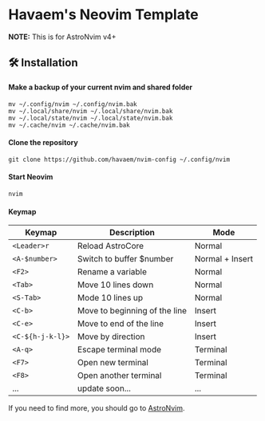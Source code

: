 # Havaem's Neovim Template

**NOTE:** This is for AstroNvim v4+

## 🛠️ Installation

#### Make a backup of your current nvim and shared folder

```shell
mv ~/.config/nvim ~/.config/nvim.bak
mv ~/.local/share/nvim ~/.local/share/nvim.bak
mv ~/.local/state/nvim ~/.local/state/nvim.bak
mv ~/.cache/nvim ~/.cache/nvim.bak
```

#### Clone the repository

```shell
git clone https://github.com/havaem/nvim-config ~/.config/nvim
```

#### Start Neovim

```shell
nvim
```

#### Keymap

| Keymap           | Description                   | Mode            |
| ---------------- | ----------------------------- | --------------- |
| `<Leader>r`      | Reload AstroCore              | Normal          |
| `<A-$number>`    | Switch to buffer $number      | Normal + Insert |
| `<F2>`           | Rename a variable             | Normal          |
| `<Tab>`          | Move 10 lines down            | Normal          |
| `<S-Tab>`        | Mode 10 lines up              | Normal          |
| `<C-b>`          | Move to beginning of the line | Insert          |
| `<C-e>`          | Move to end of the line       | Insert          |
| `<C-${h-j-k-l}>` | Move by direction             | Insert          |
| `<A-q>`          | Escape terminal mode          | Terminal        |
| `<F7>`           | Open new terminal             | Terminal        |
| `<F8>`           | Open another terminal         | Terminal        |
| ...              | update soon...                | ...             |

If you need to find more, you should go to [AstroNvim](https://docs.astronvim.com/mappings).
